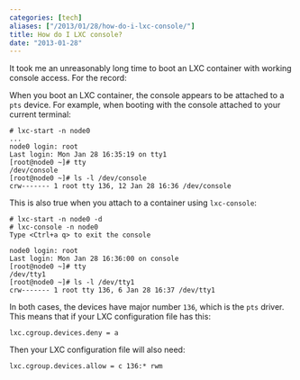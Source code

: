 ```yaml
---
categories: [tech]
aliases: ["/2013/01/28/how-do-i-lxc-console/"]
title: How do I LXC console?
date: "2013-01-28"
---
```


It took me an unreasonably long time to boot an LXC container with
working console access.  For the record:

When you boot an LXC container, the console appears to be attached to
a `pts` device.  For example, when booting with the console attached to
your current terminal:

    # lxc-start -n node0
    ...
    node0 login: root
    Last login: Mon Jan 28 16:35:19 on tty1
    [root@node0 ~]# tty
    /dev/console
    [root@node0 ~]# ls -l /dev/console
    crw------- 1 root tty 136, 12 Jan 28 16:36 /dev/console

This is also true when you attach to a container using `lxc-console`:

    # lxc-start -n node0 -d
    # lxc-console -n node0
    Type <Ctrl+a q> to exit the console

    node0 login: root
    Last login: Mon Jan 28 16:36:00 on console
    [root@node0 ~]# tty
    /dev/tty1
    [root@node0 ~]# ls -l /dev/tty1
    crw------- 1 root tty 136, 6 Jan 28 16:37 /dev/tty1

In both cases, the devices have major number `136`, which is the `pts`
driver.  This means that if your LXC configuration file has this:

    lxc.cgroup.devices.deny = a

Then your LXC configuration file will also need:

    lxc.cgroup.devices.allow = c 136:* rwm

